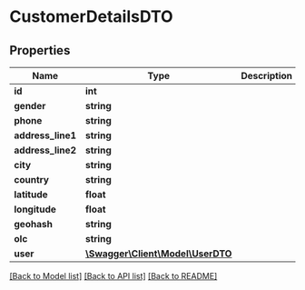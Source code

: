 # CustomerDetailsDTO

## Properties
Name | Type | Description | Notes
------------ | ------------- | ------------- | -------------
**id** | **int** |  | [optional] 
**gender** | **string** |  | 
**phone** | **string** |  | 
**address_line1** | **string** |  | 
**address_line2** | **string** |  | [optional] 
**city** | **string** |  | 
**country** | **string** |  | 
**latitude** | **float** |  | [optional] 
**longitude** | **float** |  | [optional] 
**geohash** | **string** |  | [optional] 
**olc** | **string** |  | [optional] 
**user** | [**\Swagger\Client\Model\UserDTO**](UserDTO.md) |  | [optional] 

[[Back to Model list]](../../README.md#documentation-for-models) [[Back to API list]](../../README.md#documentation-for-api-endpoints) [[Back to README]](../../README.md)

